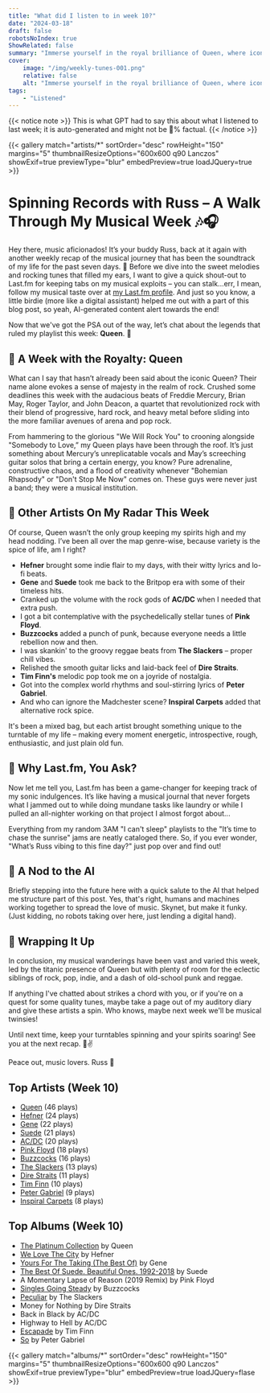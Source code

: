 ```yaml
---
title: "What did I listen to in week 10?"
date: "2024-03-18"
draft: false
robotsNoIndex: true
ShowRelated: false
summary: "Immerse yourself in the royal brilliance of Queen, where iconic riffs meet Freddie Mercury's"
cover:
    image: "/img/weekly-tunes-001.png"
    relative: false
    alt: "Immerse yourself in the royal brilliance of Queen, where iconic riffs meet Freddie Mercury's"
tags:
    - "Listened"
---
```


{{< notice note >}}
This is what GPT had to say this about what I listened to last week; it is auto-generated and might not be 💯% factual.
{{< /notice >}}

{{< gallery match="artists/*" sortOrder="desc" rowHeight="150" margins="5" thumbnailResizeOptions="600x600 q90 Lanczos" showExif=true previewType="blur" embedPreview=true loadJQuery=true >}}

# Spinning Records with Russ – A Walk Through My Musical Week 🎶🎧

Hey there, music aficionados! It’s your buddy Russ, back at it again with another weekly recap of the musical journey that has been the soundtrack of my life for the past seven days. 🕺 Before we dive into the sweet melodies and rocking tunes that filled my ears, I want to give a quick shout-out to Last.fm for keeping tabs on my musical exploits – you can stalk...err, I mean, follow my musical taste over at [my Last.fm profile](https://www.last.fm/user/RussMckendrick). And just so you know, a little birdie (more like a digital assistant) helped me out with a part of this blog post, so yeah, AI-generated content alert towards the end! 

Now that we've got the PSA out of the way, let’s chat about the legends that ruled my playlist this week: **Queen**. 👑

## 🥁 A Week with the Royalty: Queen

What can I say that hasn’t already been said about the iconic Queen? Their name alone evokes a sense of majesty in the realm of rock. Crushed some deadlines this week with the audacious beats of Freddie Mercury, Brian May, Roger Taylor, and John Deacon, a quartet that revolutionized rock with their blend of progressive, hard rock, and heavy metal before sliding into the more familiar avenues of arena and pop rock.

From hammering to the glorious "We Will Rock You" to crooning alongside "Somebody to Love,” my Queen plays have been through the roof. It’s just something about Mercury’s unreplicatable vocals and May’s screeching guitar solos that bring a certain energy, you know? Pure adrenaline, constructive chaos, and a flood of creativity whenever "Bohemian Rhapsody" or "Don't Stop Me Now" comes on. These guys were never just a band; they were a musical institution.

## 🎸 Other Artists On My Radar This Week

Of course, Queen wasn’t the only group keeping my spirits high and my head nodding. I’ve been all over the map genre-wise, because variety is the spice of life, am I right?

- **Hefner** brought some indie flair to my days, with their witty lyrics and lo-fi beats.
- **Gene** and **Suede** took me back to the Britpop era with some of their timeless hits.
- Cranked up the volume with the rock gods of **AC/DC** when I needed that extra push.
- I got a bit contemplative with the psychedelically stellar tunes of **Pink Floyd**.
- **Buzzcocks** added a punch of punk, because everyone needs a little rebellion now and then.
- I was skankin' to the groovy reggae beats from **The Slackers** – proper chill vibes.
- Relished the smooth guitar licks and laid-back feel of **Dire Straits**.
- **Tim Finn's** melodic pop took me on a joyride of nostalgia.
- Got into the complex world rhythms and soul-stirring lyrics of **Peter Gabriel**.
- And who can ignore the Madchester scene? **Inspiral Carpets** added that alternative rock spice.

It's been a mixed bag, but each artist brought something unique to the turntable of my life – making every moment energetic, introspective, rough, enthusiastic, and just plain old fun.

## 🎼 Why Last.fm, You Ask?

Now let me tell you, Last.fm has been a game-changer for keeping track of my sonic indulgences. It’s like having a musical journal that never forgets what I jammed out to while doing mundane tasks like laundry or while I pulled an all-nighter working on that project I almost forgot about...

Everything from my random 3AM "I can't sleep" playlists to the "It’s time to chase the sunrise" jams are neatly cataloged there. So, if you ever wonder, "What’s Russ vibing to this fine day?" just pop over and find out! 

## 🤖 A Nod to the AI

Briefly stepping into the future here with a quick salute to the AI that helped me structure part of this post. Yes, that's right, humans and machines working together to spread the love of music. Skynet, but make it funky. (Just kidding, no robots taking over here, just lending a digital hand).

## 🌟 Wrapping It Up

In conclusion, my musical wanderings have been vast and varied this week, led by the titanic presence of Queen but with plenty of room for the eclectic siblings of rock, pop, indie, and a dash of old-school punk and reggae.

If anything I've chatted about strikes a chord with you, or if you're on a quest for some quality tunes, maybe take a page out of my auditory diary and give these artists a spin. Who knows, maybe next week we'll be musical twinsies!

Until next time, keep your turntables spinning and your spirits soaring! See you at the next recap. 🎵✌️

Peace out, music lovers. 
Russ 🎸

## Top Artists (Week 10)

- [Queen](https://www.mckendrick.rocks/artist/queen/) (46 plays)
- [Hefner](https://www.mckendrick.rocks/artist/hefner/) (24 plays)
- [Gene](https://www.mckendrick.rocks/artist/gene/) (22 plays)
- [Suede](https://www.mckendrick.rocks/artist/suede/) (21 plays)
- [AC/DC](https://www.mckendrick.rocks/artist/ac/dc/) (20 plays)
- [Pink Floyd](https://www.mckendrick.rocks/artist/pink-floyd/) (18 plays)
- [Buzzcocks](https://www.mckendrick.rocks/artist/buzzcocks/) (16 plays)
- [The Slackers](https://www.mckendrick.rocks/artist/the-slackers/) (13 plays)
- [Dire Straits](https://www.mckendrick.rocks/artist/dire-straits/) (11 plays)
- [Tim Finn](https://www.mckendrick.rocks/artist/tim-finn/) (10 plays)
- [Peter Gabriel](https://www.mckendrick.rocks/artist/peter-gabriel/) (9 plays)
- [Inspiral Carpets](https://www.mckendrick.rocks/artist/inspiral-carpets/) (8 plays)


## Top Albums (Week 10)

- [The Platinum Collection](https://www.mckendrick.rocks/albums/the-platinum-collection-23601854/) by Queen
- [We Love The City](https://www.mckendrick.rocks/albums/we-love-the-city-21297037/) by Hefner
- [Yours For The Taking (The Best Of)](https://www.mckendrick.rocks/albums/yours-for-the-taking-the-best-of-15778008/) by Gene
- [The Best Of Suede. Beautiful Ones. 1992-2018](https://www.mckendrick.rocks/albums/the-best-of-suede-beautiful-ones-1992-2018-16073517/) by Suede
- A Momentary Lapse of Reason (2019 Remix) by Pink Floyd
- [Singles Going Steady](https://www.mckendrick.rocks/albums/singles-going-steady-30026605/) by Buzzcocks
- [Peculiar](https://www.mckendrick.rocks/albums/peculiar-13689689/) by The Slackers
- Money for Nothing by Dire Straits
- Back in Black by AC/DC
- Highway to Hell by AC/DC
- [Escapade](https://www.mckendrick.rocks/albums/escapade-2733922/) by Tim Finn
- [So](https://www.mckendrick.rocks/albums/so-379036/) by Peter Gabriel


{{< gallery match="albums/*" sortOrder="desc" rowHeight="150" margins="5" thumbnailResizeOptions="600x600 q90 Lanczos" showExif=true previewType="blur" embedPreview=true loadJQuery=flase >}}